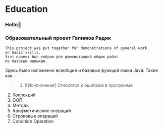 # Education
### Hello:wave:
### Образовательный проект Галимов Радик 

````
This project was put together for demonstrations of general work
on basic skills. 
Этот проект был собран для демонстраций общих работ
по базовым навыкам.

````

Здесь было изложенно всеобщие и базовые функций язака Java:
Такие как :
>1. ![Исключения]
> Относятся к ошибкам в программе

2. Коллекций
3. ООП
4. Методы
5. Арифметические операций
6. Строковые операций
7. Condition Operation
